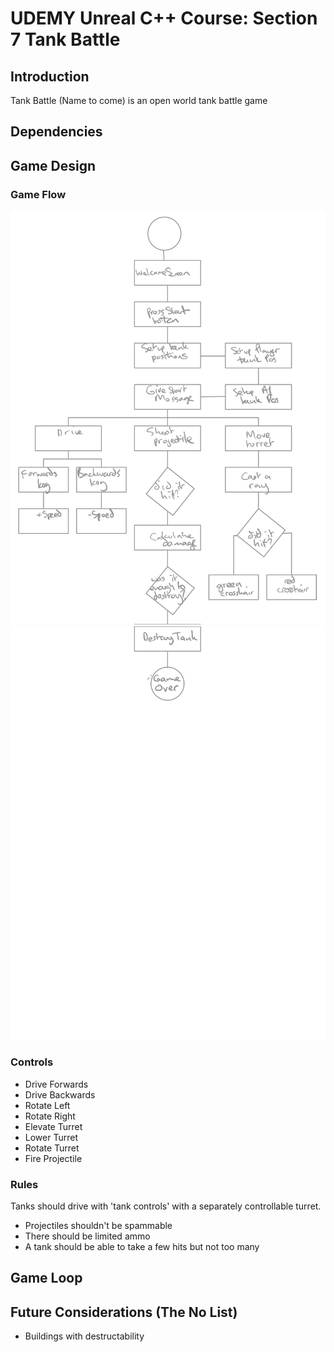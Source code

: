 # UDEMY Unreal C++ Course: Section 7 Tank Battle

## Introduction

Tank Battle (Name to come) is an open world tank battle game

## Dependencies

## Game Design

### Game Flow

![Diagram 1](docs/diagram1.png)
![Diagram 2](docs/diagram2.png)

### Controls

* Drive Forwards
* Drive Backwards
* Rotate Left
* Rotate Right
* Elevate Turret
* Lower Turret
* Rotate Turret
* Fire Projectile

### Rules

Tanks should drive with 'tank controls' with a separately controllable turret.

* Projectiles shouldn't be spammable
* There should be limited ammo
* A tank should be able to take a few hits but not too many

## Game Loop



## Future Considerations (The No List)

* Buildings with destructability
